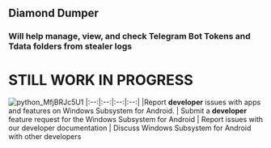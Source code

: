## Diamond Dumper
### Will help manage, view, and check Telegram Bot Tokens and Tdata folders from stealer logs

# STILL WORK IN PROGRESS

![python_MfjBRJc5U1](https://github.com/user-attachments/assets/fc1063ab-2272-41ee-a2f3-bb82e0156419)
|:--:|:--:|:--:|:--:|
|Report **developer** issues with apps and features on Windows Subsystem for Android. | Submit a **developer** feature request for the Windows Subsystem for Android | Report issues with our developer documentation | Discuss Windows Subsystem for Android with other developers
